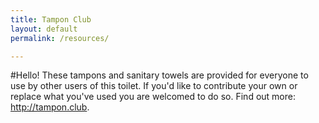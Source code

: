 ```yaml
---
title: Tampon Club
layout: default
permalink: /resources/

---
```

#Hello!
These tampons and sanitary towels are provided for everyone to use by other users of this toilet. If you'd like to contribute your own or replace what you've used you are welcomed to do so.
Find out more: http://tampon.club.
